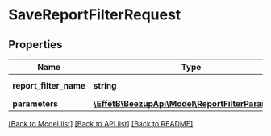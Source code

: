 # SaveReportFilterRequest

## Properties
Name | Type | Description | Notes
------------ | ------------- | ------------- | -------------
**report_filter_name** | **string** | Report filter name | 
**parameters** | [**\EffetB\BeezupApi\Model\ReportFilterParameters**](ReportFilterParameters.md) |  | 

[[Back to Model list]](../README.md#documentation-for-models) [[Back to API list]](../README.md#documentation-for-api-endpoints) [[Back to README]](../README.md)



